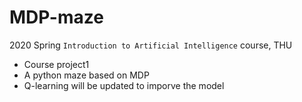 # MDP-maze
2020 Spring `Introduction to Artificial Intelligence` course, THU

* Course project1
* A python maze based on MDP
* Q-learning will be updated to imporve the model
